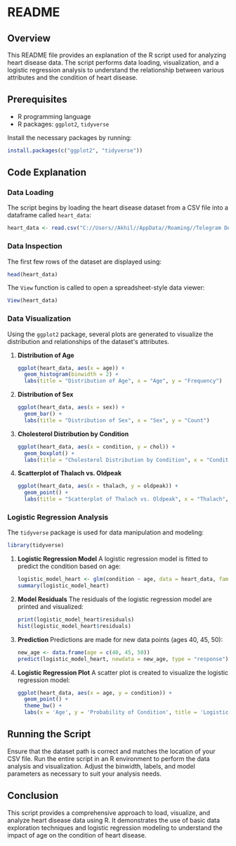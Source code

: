# README

## Overview
This README file provides an explanation of the R script used for analyzing heart disease data. The script performs data loading, visualization, and a logistic regression analysis to understand the relationship between various attributes and the condition of heart disease.

## Prerequisites
- R programming language
- R packages: `ggplot2`, `tidyverse`

Install the necessary packages by running:
```R
install.packages(c("ggplot2", "tidyverse"))
```

## Code Explanation

### Data Loading
The script begins by loading the heart disease dataset from a CSV file into a dataframe called `heart_data`:
```R
heart_data <- read.csv("C://Users//Akhil//AppData//Roaming//Telegram Desktop//heart_cleveland_upload.csv")
```

### Data Inspection
The first few rows of the dataset are displayed using:
```R
head(heart_data)
```
The `View` function is called to open a spreadsheet-style data viewer:
```R
View(heart_data)
```

### Data Visualization
Using the `ggplot2` package, several plots are generated to visualize the distribution and relationships of the dataset's attributes.

1. **Distribution of Age**
   ```R
   ggplot(heart_data, aes(x = age)) +
     geom_histogram(binwidth = 2) +
     labs(title = "Distribution of Age", x = "Age", y = "Frequency")
   ```
   
2. **Distribution of Sex**
   ```R
   ggplot(heart_data, aes(x = sex)) +
     geom_bar() +
     labs(title = "Distribution of Sex", x = "Sex", y = "Count")
   ```

3. **Cholesterol Distribution by Condition**
   ```R
   ggplot(heart_data, aes(x = condition, y = chol)) +
     geom_boxplot() +
     labs(title = "Cholesterol Distribution by Condition", x = "Condition", y = "Cholesterol")
   ```

4. **Scatterplot of Thalach vs. Oldpeak**
   ```R
   ggplot(heart_data, aes(x = thalach, y = oldpeak)) +
     geom_point() +
     labs(title = "Scatterplot of Thalach vs. Oldpeak", x = "Thalach", y = "Oldpeak")
   ```

### Logistic Regression Analysis
The `tidyverse` package is used for data manipulation and modeling:
```R
library(tidyverse)
```

1. **Logistic Regression Model**
   A logistic regression model is fitted to predict the condition based on age:
   ```R
   logistic_model_heart <- glm(condition ~ age, data = heart_data, family = binomial)
   summary(logistic_model_heart)
   ```

2. **Model Residuals**
   The residuals of the logistic regression model are printed and visualized:
   ```R
   print(logistic_model_heart$residuals)
   hist(logistic_model_heart$residuals)
   ```

3. **Prediction**
   Predictions are made for new data points (ages 40, 45, 50):
   ```R
   new_age <- data.frame(age = c(40, 45, 50))
   predict(logistic_model_heart, newdata = new_age, type = "response") %>% round()
   ```

4. **Logistic Regression Plot**
   A scatter plot is created to visualize the logistic regression model:
   ```R
   ggplot(heart_data, aes(x = age, y = condition)) +
     geom_point() +
     theme_bw() +
     labs(x = 'Age', y = 'Probability of Condition', title = 'Logistic Regression: Age and Condition')
   ```

## Running the Script
Ensure that the dataset path is correct and matches the location of your CSV file. Run the entire script in an R environment to perform the data analysis and visualization. Adjust the binwidth, labels, and model parameters as necessary to suit your analysis needs.

## Conclusion
This script provides a comprehensive approach to load, visualize, and analyze heart disease data using R. It demonstrates the use of basic data exploration techniques and logistic regression modeling to understand the impact of age on the condition of heart disease.
